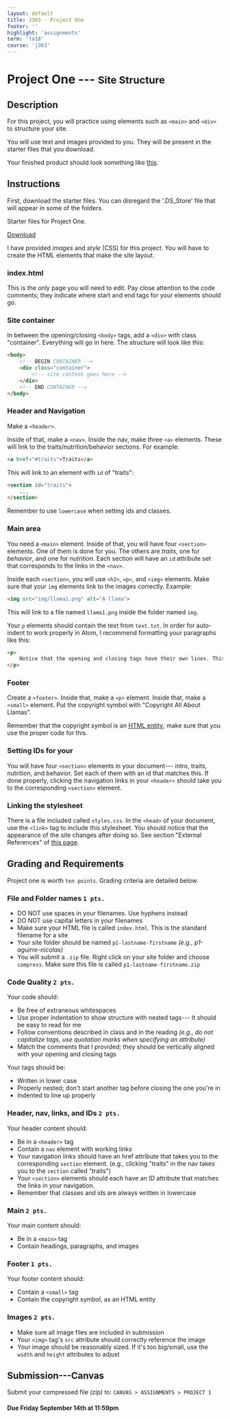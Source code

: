 ```yaml
---
layout: default
title: J363 - Project One
footer: ''
highlight: 'assignments'
term: 'fa18'
course: 'j363'
---
```

# Project One --- <small>Site Structure</small>
## Description
For this project, you will practice using elements such as `<main>` and `<div>` to structure your site.

You will use text and images provided to you. They will be present in the starter files that you download.

Your finished product should look something like [this](pdf/hw1-finished.pdf).

## Instructions
First, download the starter files. You can disregard the '.DS_Store' file that will appear in some of the folders.

  <div class="card-block">
    <p class="card-text">Starter files for Project One.</p>
    <a href="start/p1-start.zip" class="btn btn-primary" target="_blank">Download</a>
  </div>

I have provided _images_ and _style_ (CSS) for this project. You will have to create the HTML elements that make the site layout.

### index.html
This is the only page you will need to edit. Pay close attention to the code comments; they indicate where start and end tags for your elements should go.

### Site container
In between the opening/closing `<body>` tags, add a `<div>` with class "container". Everything will go in here. The structure will look like this:

```html
<body>
    <!-- BEGIN CONTAINER -->
    <div class="container">
        <!-- site content goes here -->
    </div>
    <!-- END CONTAINER -->
</body>
```

### Header and Navigation
Make a `<header>`.

Inside of that, make a `<nav>`. Inside the nav, make three `<a>` elements. These will link to the traits/nutrition/behavior sections. For example:

```html
<a href="#traits">Traits</a>
```
This will link to an element with `id` of "traits":

```html
<section id="traits">
    ...
</section>
```

Remember to use `lowercase` when setting ids and classes.

### Main area
You need a `<main>` element. Inside of that, you will have four `<section>` elements. One of them is done for you. The others are _traits_, one for _behavior_, and one for _nutrition_. Each section will have an `id` attribute set that corresponds to the links in the `<nav>`.

Inside each `<section>`, you will use `<h2>`, `<p>`, and `<img>` elements. Make sure that your `img` elements link to the images correctly. Example:

```html
<img src="img/llama1.png" alt="A llama">
```
This will link to a file named `llama1.png` inside the folder named `img`.

Your `p` elements should contain the text from `text.txt`. In order for auto-indent to work properly in Atom, I recommend formatting your paragraphs like this:

```html
<p>
    Notice that the opening and closing tags have their own lines. This is a good idea for large blocks of text.
</p>
```

### Footer
Create a `<footer>`. Inside that, make a `<p>` element. Inside that, make a `<small>` element. Put the copyright symbol with "Copyright All About Llamas".

Remember that the copyright symbol is an [HTML entity](https://www.w3schools.com/html/html_entities.asp); make sure that you use the proper code for this.

### Setting IDs for your <sections>
You will have four `<section>` elements in your document--- intro, traits, nutrition, and behavior. Set each of them with an id that matches this. If done properly, clicking the navigation links in your `<header>` should take you to the corresponding `<section>` element.

### Linking the stylesheet
There is a file included called `styles.css`. In the `<head>` of your document, use the `<link>` tag to include this stylesheet. You should notice that the appearance of the site changes after doing so. See section "External References" of [this page](https://www.w3schools.com/html/html_css.asp).

## Grading and Requirements
Project one is worth `ten points`. Grading criteria are detailed below.

### File and Folder names `1 pts.`
 * DO NOT use spaces in your filenames. Use hyphens instead
 * DO NOT use capital letters in your filenames
 * Make sure your HTML file is called `index.html`. This is the standard filename for a site
 * Your site folder should be named `p1-lastname-firstname` _(e.g., p1-aguirre-nicolas)_
 * You will submit a `.zip` file. Right click on your site folder and choose `compress`. Make sure this file is called `p1-lastname-firstname.zip`

### Code Quality `2 pts.`
Your code should:

 * Be free of extraneous whitespaces
 * Use proper indentation to show structure with nested tags--- It should be easy to read for me
 * Follow conventions described in class and in the reading _(e.g., do not capitalize tags, use quotation marks when specifying an attribute)_
 * Match the comments that I provided; they should be vertically aligned with your opening and closing tags

Your tags should be:

 * Written in lower case
 * Properly nested; don't start another tag before closing the one you're in
 * Indented to line up properly

### Header, nav, links, and IDs `2 pts.`
Your header content should:

 * Be in a `<header>` tag
 * Contain a `nav` element with working links
 * Your navigation links should have an href attribute that takes you to the corresponding `section` element. (e.g., clicking "traits" in the nav takes you to the `section` called "traits")
 * Your `<section>` elements should each have an ID attribute that matches the links in your navigation.
 * Remember that classes and ids are always written in lowercase

### Main `2 pts.`
Your main content should:

 * Be in a `<main>` tag
 * Contain headings, paragraphs, and images

### Footer `1 pts.`
Your footer content should:

 * Contain a `<small>` tag
 * Contain the copyright symbol, as an HTML entity

### Images `2 pts.`
 * Make sure all image files are included in submission
 * Your `<img>` tag's `src` attribute should correctly reference the image
 * Your image should be reasonably sized. If it's too big/small, use the `width` and `height` attributes to adjust


## Submission---Canvas
Submit your compressed file _(zip)_ to: `CANVAS > ASSIGNMENTS > PROJECT 1`

#### **Due Friday September 14th at 11:59pm**